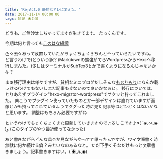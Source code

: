 ```yaml
---
title: 'Re;Act.0 静的なアレに変えた。'
date: 2017-11-14 00:00:00
tags: 雑記 未分類
---
```


どうも、ご無沙汰しちゃってますが生きてます。
たっくんです。

今期は何と言っても[このはな綺譚](http://konohanatei.jp/)

色々云々あって放置していたがちょくちょくきちんとやっていきたいですね。
と言うわけで(どういう訳？)Markdownの勉強がてらWordpressからHexoへ移行しまんた。(少しはターミナルかSubTex3とかで書くようになるんじゃないかな？
<!--more-->
まぁ移行理由は様々ですが、貧相なミニブログだしそんな[もぉりもり](https://www.youtube.com/watch?v=rLWZCdugO1g&feature=youtu.be&t=11s)になんか載っけるわけでもないしまだ記事も少ないので良いかなぁと。
移行については、とりあえずプラグイン"hexo-migrator-wordpress"でサクッと持ってこれました。
向こうでプラグイン使っていたものとか一部デザインは崩れていますが画像とかも持ってこれているようでググった時に見た記事等ほどひどくはないかなと思います。
調整はもちろん必要ですがね

というわけでちょくちょくまた更新していきますのでよろしこですよ٩( ´◉◞ω◟◉ )و (このタイプのやつ最近使ってなかった)

あと書きながらどんな具合か見ながらやってて思ったんですが、ワイ文章書く時無駄に何か続ける癖？みたいなのあるなと。
ただ下手くそなだけもっと文章書きましょう。記事書きますはい。(´◉◞д◟◉)
